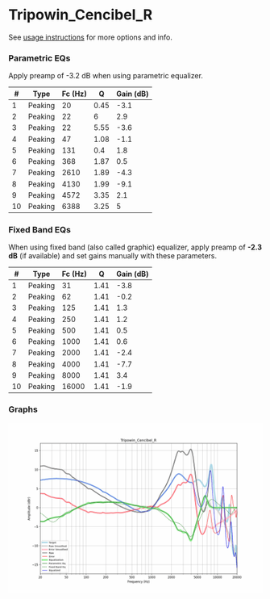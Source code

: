 # Tripowin_Cencibel_R
See [usage instructions](https://github.com/jaakkopasanen/AutoEq#usage) for more options and info.

### Parametric EQs
Apply preamp of -3.2 dB when using parametric equalizer.

|   # | Type    |   Fc (Hz) |    Q |   Gain (dB) |
|-----|---------|-----------|------|-------------|
|   1 | Peaking |        20 | 0.45 |        -3.1 |
|   2 | Peaking |        22 | 6    |         2.9 |
|   3 | Peaking |        22 | 5.55 |        -3.6 |
|   4 | Peaking |        47 | 1.08 |        -1.1 |
|   5 | Peaking |       131 | 0.4  |         1.8 |
|   6 | Peaking |       368 | 1.87 |         0.5 |
|   7 | Peaking |      2610 | 1.89 |        -4.3 |
|   8 | Peaking |      4130 | 1.99 |        -9.1 |
|   9 | Peaking |      4572 | 3.35 |         2.1 |
|  10 | Peaking |      6388 | 3.25 |         5   |

### Fixed Band EQs
When using fixed band (also called graphic) equalizer, apply preamp of **-2.3 dB** (if available) and set gains manually with these parameters.

|   # | Type    |   Fc (Hz) |    Q |   Gain (dB) |
|-----|---------|-----------|------|-------------|
|   1 | Peaking |        31 | 1.41 |        -3.8 |
|   2 | Peaking |        62 | 1.41 |        -0.2 |
|   3 | Peaking |       125 | 1.41 |         1.3 |
|   4 | Peaking |       250 | 1.41 |         1.2 |
|   5 | Peaking |       500 | 1.41 |         0.5 |
|   6 | Peaking |      1000 | 1.41 |         0.6 |
|   7 | Peaking |      2000 | 1.41 |        -2.4 |
|   8 | Peaking |      4000 | 1.41 |        -7.7 |
|   9 | Peaking |      8000 | 1.41 |         3.4 |
|  10 | Peaking |     16000 | 1.41 |        -1.9 |

### Graphs
![](./Tripowin_Cencibel_R.png)
